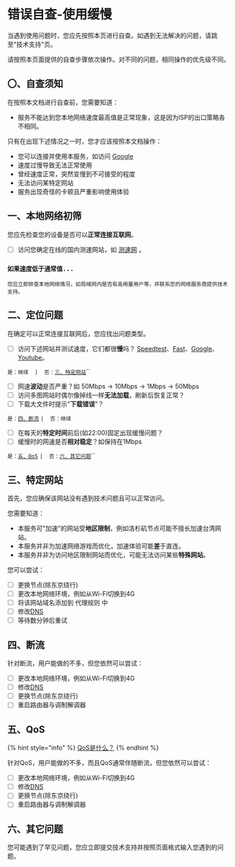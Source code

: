 # 错误自查-使用缓慢

当遇到使用问题时，您应先按照本页进行自查。如遇到无法解决的问题，请跳至"技术支持"页。

请按照本页面提供的自查步骤依次操作。对不同的问题，相同操作的优先级不同。

## 〇、自查须知

在按照本文档进行自查前，您需要知道：

* 服务不能达到您本地网络速度最高值是正常现象，这是因为ISP的出口策略各不相同。

只有在出现下述情况之一时，您才应该按照本文档操作：

* 您可以连接并使用本服务，如访问 [Google](https://www.google.com/)
* 速度过慢导致无法正常使用
* 曾经速度正常，突然变慢到不可接受的程度
* 无法访问某特定网站
* 服务出现奇怪的卡顿且严重影响使用体验

## 一、本地网络初筛

您应先检查您的设备是否可以**正常连接互联网**。

* [ ] 访问您确定在线的国内测速网站，如 [测速网](http://www.speedtest.cn/) 。

### `如果速度低于通常值...`

`您应立即排查本地网络情况，如局域网内是否有高用量用户等，并联系您的网络服务商提供技术支持。`

## 二、定位问题

在确定可以正常连接互联网后，您应找出问题类型。

* [ ] 访问下述网站并测试速度，它们都很**慢**吗？ [Speedtest](https://www.speedtest.net/)、[Fast](https://fast.com/)、[Google](https://www.google.com/search?q=Google+Logo&source=lnms&tbm=isch&sa=X&ved=0ahUKEwiUlOD5xb3gAhWP_lQKHTu0DGMQ_AUIDigB&biw=1920&bih=1007)、[Youtube](https://www.youtube.com/)。

`是：继续  |  否：`[`三、特定网站`](http://ray.taihowaifu.top/ray/cuo-wu-zi-cha-shi-yong-huan-man#san-te-ding-wang-zhan)\`\`

* [ ] 网速**波动**是否严重？如 50Mbps → 10Mbps → 1Mbps → 50Mbps
* [ ] 访问多图网站时偶尔像掉线一样**无法加载**，刷新后恢复正常？
* [ ] 下载大文件时提示"**下载错误**"？

`是：`[`四、断流`](http://ray.taihowaifu.top/ray/cuo-wu-zi-cha-shi-yong-huan-man#si-duan-liu)  `|  否：继续`

* [ ] 在每天的**特定时间**前后\(如22:00\)固定出现缓慢问题？
* [ ] 缓慢时的网速是否**相对稳定**？如保持在1Mbps

`是：`[`五、QoS`](http://ray.taihowaifu.top/ray/cuo-wu-zi-cha-shi-yong-huan-man#wu-qos)  `|  否：`[`六、其它问题`](http://ray.taihowaifu.top/ray/cuo-wu-zi-cha-shi-yong-huan-man#liu-qi-ta-wen-ti)\`\`

## 三、特定网站

首先，您应确保该网站没有遇到技术问题且可以正常访问。

您需要知道：

* 本服务可"加速"的网站受**地区限制**，例如洛杉矶节点可能不擅长加速台湾网站。
* 本服务并非为加速网络游戏而优化，加速体验可能**差**于直连。
* 本服务并非为访问地区限制网站而优化，可能无法访问某些**特殊网站**。

您可以尝试：

* [ ] 更换节点\(除东京绕行\)
* [ ] 更改本地网络环境，例如从Wi-Fi切换到4G
* [ ] 将该网站域名添加到 代理规则 中
* [ ] 修改[DNS](http://ray.taihowaifu.top/ray/wen-yu-da#dns-shi-shen-me-wo-wei-shen-me-yao-xiu-gai-ta)
* [ ] 等待数分钟后重试

## 四、断流

针对断流，用户能做的不多，但您依然可以尝试：

* [ ] 更改本地网络环境，例如从Wi-Fi切换到4G
* [ ] 修改[DNS](http://ray.taihowaifu.top/ray/wen-yu-da#dns-shi-shen-me-wo-wei-shen-me-yao-xiu-gai-ta)
* [ ] 更换节点\(除东京绕行\)
* [ ] 重启路由器与调制解调器

## 五、QoS

{% hint style="info" %}
[QoS是什么？](http://ray.taihowaifu.top/ray/wen-yu-da#qos-shi-shen-me-ta-dui-wo-you-na-xie-ying-xiang)
{% endhint %}

针对QoS，用户能做的不多，而且QoS通常伴随断流，但您依然可以尝试：

* [ ] 更改本地网络环境，例如从Wi-Fi切换到4G
* [ ] 修改[DNS](http://ray.taihowaifu.top/ray/wen-yu-da#dns-shi-shen-me-wo-wei-shen-me-yao-xiu-gai-ta)
* [ ] 更换节点\(除东京绕行\)
* [ ] 重启路由器与调制解调器

## 六、其它问题

您可能遇到了罕见问题，您应立即提交技术支持并按照页面格式输入您遇到的问题。

